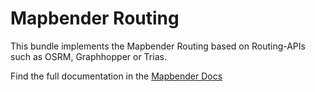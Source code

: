 # Mapbender Routing

This bundle implements the Mapbender Routing based on Routing-APIs such as OSRM, Graphhopper or Trias.

Find the full documentation in the [Mapbender Docs](https://doc.mapbender.org/)
